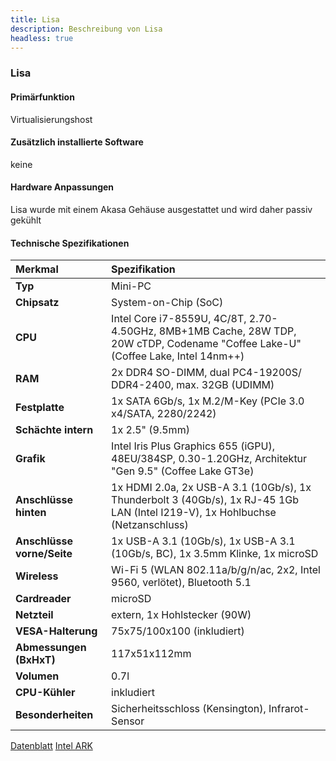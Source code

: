 ```yaml
---
title: Lisa
description: Beschreibung von Lisa
headless: true
---
```



### Lisa

#### Primärfunktion

Virtualisierungshost

#### Zusätzlich installierte Software

keine

#### Hardware Anpassungen

Lisa wurde mit einem Akasa Gehäuse ausgestattet und wird daher passiv gekühlt

#### Technische Spezifikationen

| Merkmal | Spezifikation |
| :--- | :--- |
| **Typ** | Mini-PC |
| **Chipsatz** | System-on-Chip (SoC) |
| **CPU** | Intel Core i7-8559U, 4C/8T, 2.70-4.50GHz, 8MB+1MB Cache, 28W TDP, 20W cTDP, Codename "Coffee Lake-U" (Coffee Lake, Intel 14nm++) |
| **RAM** | 2x DDR4 SO-DIMM, dual PC4-19200S/​DDR4-2400, max. 32GB (UDIMM) |
| **Festplatte** | 1x SATA 6Gb/​s, 1x M.2/​M-Key (PCIe 3.0 x4/​SATA, 2280/​2242) |
| **Schächte intern** | 1x 2.5" (9.5mm) |
| **Grafik** | Intel Iris Plus Graphics 655 (iGPU), 48EU/384SP, 0.30-1.20GHz, Architektur "Gen 9.5" (Coffee Lake GT3e) |
| **Anschlüsse hinten**| 1x HDMI 2.0a, 2x USB-A 3.1 (10Gb/​s), 1x Thunderbolt 3 (40Gb/​s), 1x RJ-45 1Gb LAN (Intel I219-V), 1x Hohlbuchse (Netzanschluss) |
| **Anschlüsse vorne/Seite** | 1x USB-A 3.1 (10Gb/​s), 1x USB-A 3.1 (10Gb/​s, BC), 1x 3.5mm Klinke, 1x microSD |
| **Wireless** | Wi-Fi 5 (WLAN 802.11a/​b/​g/​n/​ac, 2x2, Intel 9560, verlötet), Bluetooth 5.1 |
| **Cardreader** | microSD |
| **Netzteil** | extern, 1x Hohlstecker (90W) |
| **VESA-Halterung** | 75x75/​100x100 (inkludiert) |
| **Abmessungen (BxHxT)** | 117x51x112mm |
| **Volumen** | 0.7l |
| **CPU-Kühler** | inkludiert |
| **Besonderheiten** | Sicherheitsschloss (Kensington), Infrarot-Sensor |

[Datenblatt](https://gzhls.at/blob/ldb/c/2/9/5/b0476dbce83d0fa41ec80b918e6eede59fe8.pdf)
[Intel ARK](https://www.intel.com/content/www/us/en/products/sku/137979/intel-core-i78559u-processor-8m-cache-up-to-4-50-ghz/specifications.html)
